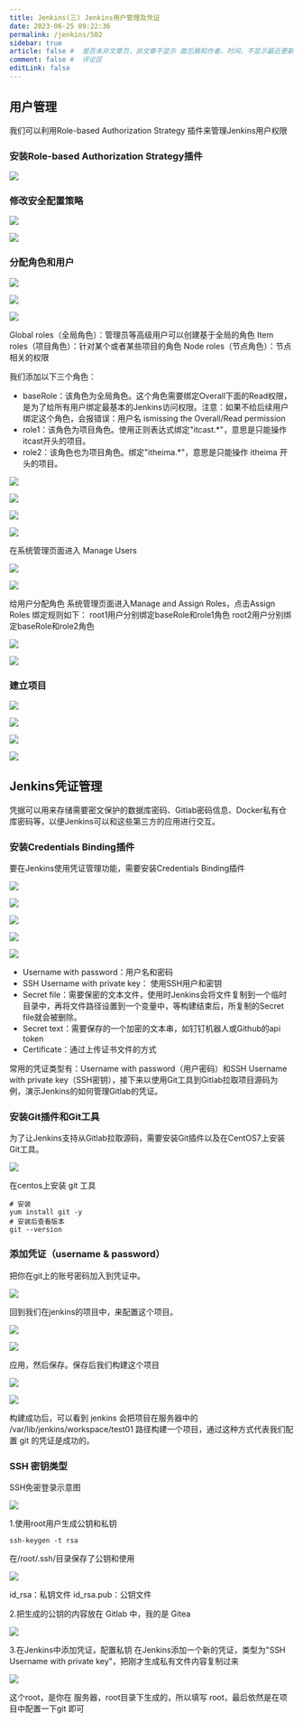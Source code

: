 ```yaml
---
title: Jenkins(三) Jenkins用户管理及凭证
date: 2023-06-25 09:22:36
permalink: /jenkins/502
sidebar: true
article: false #  是否未非文章页，非文章不显示 面包屑和作者、时间，不显示最近更新栏，不会参与到最近更新文章的数据计算中
comment: false #  评论区
editLink: false
---
```


## 用户管理

我们可以利用Role-based Authorization Strategy 插件来管理Jenkins用户权限

### 安装Role-based Authorization Strategy插件

![](/assets/img/jenkins/502/img.png)

### 修改安全配置策略
![](/assets/img/jenkins/502/img_1.png)

![](/assets/img/jenkins/502/img_2.png)

### 分配角色和用户
![](/assets/img/jenkins/502/img_3.png)

![](/assets/img/jenkins/502/img_4.png)

![](/assets/img/jenkins/502/img_5.png)

Global roles（全局角色）：管理员等高级用户可以创建基于全局的角色
Item roles（项目角色）：针对某个或者某些项目的角色
Node roles（节点角色）：节点相关的权限

我们添加以下三个角色：
- baseRole：该角色为全局角色。这个角色需要绑定Overall下面的Read权限，是为了给所有用户绑定最基本的Jenkins访问权限。注意：如果不给后续用户绑定这个角色，会报错误：用户名 ismissing the Overall/Read permission
- role1：该角色为项目角色。使用正则表达式绑定"itcast.*"，意思是只能操作itcast开头的项目。
- role2：该角色也为项目角色。绑定"itheima.*"，意思是只能操作 itheima 开头的项目。

![](/assets/img/jenkins/502/img_6.png)

![](/assets/img/jenkins/502/img_7.png)

![](/assets/img/jenkins/502/img_8.png)

![](/assets/img/jenkins/502/img_9.png)

在系统管理页面进入 Manage Users

![](/assets/img/jenkins/502/img_10.png)

![](/assets/img/jenkins/502/img_11.png)

给用户分配角色
系统管理页面进入Manage and Assign Roles，点击Assign Roles
绑定规则如下：
root1用户分别绑定baseRole和role1角色
root2用户分别绑定baseRole和role2角色

![](/assets/img/jenkins/502/img_12.png)

![](/assets/img/jenkins/502/img_13.png)

### 建立项目

![](/assets/img/jenkins/502/img_14.png)

![](/assets/img/jenkins/502/img_15.png)

![](/assets/img/jenkins/502/img_16.png)

![](/assets/img/jenkins/502/img_17.png)

## Jenkins凭证管理
凭据可以用来存储需要密文保护的数据库密码、Gitlab密码信息、Docker私有仓库密码等，以便Jenkins可以和这些第三方的应用进行交互。

### 安装Credentials Binding插件
要在Jenkins使用凭证管理功能，需要安装Credentials Binding插件

![](/assets/img/jenkins/502/img_18.png)

![](/assets/img/jenkins/502/img_19.png)

![](/assets/img/jenkins/502/img_20.png)

![](/assets/img/jenkins/502/img_21.png)

![](/assets/img/jenkins/502/img_22.png)

- Username with password：用户名和密码
- SSH Username with private key： 使用SSH用户和密钥
- Secret file：需要保密的文本文件，使用时Jenkins会将文件复制到一个临时目录中，再将文件路径设置到一个变量中，等构建结束后，所复制的Secret file就会被删除。
- Secret text：需要保存的一个加密的文本串，如钉钉机器人或Github的api token
- Certificate：通过上传证书文件的方式

常用的凭证类型有：Username with password（用户密码）和SSH Username with private key（SSH密钥），接下来以使用Git工具到Gitlab拉取项目源码为例，演示Jenkins的如何管理Gitlab的凭证。

### 安装Git插件和Git工具
为了让Jenkins支持从Gitlab拉取源码，需要安装Git插件以及在CentOS7上安装Git工具。

![](/assets/img/jenkins/502/img_23.png)

在centos上安装 git 工具
```
# 安装
yum install git -y 
# 安装后查看版本
git --version 
```
### 添加凭证（username & password）
把你在git上的账号密码加入到凭证中。

![](/assets/img/jenkins/502/img_24.png)

回到我们在jenkins的项目中，来配置这个项目。

![](/assets/img/jenkins/502/img_25.png)

![](/assets/img/jenkins/502/img_26.png)

应用，然后保存。保存后我们构建这个项目

![](/assets/img/jenkins/502/img_27.png)

![](/assets/img/jenkins/502/img_28.png)

构建成功后，可以看到 jenkins 会把项目在服务器中的  /var/lib/jenkins/workspace/test01 路径构建一个项目，通过这种方式代表我们配置 git 的凭证是成功的。

###  SSH 密钥类型
SSH免密登录示意图

![](/assets/img/jenkins/502/img_29.png)

1.使用root用户生成公钥和私钥
```
ssh-keygen -t rsa
```
在/root/.ssh/目录保存了公钥和使用

![](/assets/img/jenkins/502/img_30.png)

id_rsa：私钥文件
id_rsa.pub：公钥文件

2.把生成的公钥的内容放在 Gitlab 中，我的是 Gitea


![](/assets/img/jenkins/502/img_a.png)

3.在Jenkins中添加凭证，配置私钥
在Jenkins添加一个新的凭证，类型为"SSH Username with private key"，把刚才生成私有文件内容复制过来

![](/assets/img/jenkins/502/img_31.png)

这个root，是你在 服务器，root目录下生成的，所以填写 root，最后依然是在项目中配置一下git 即可












